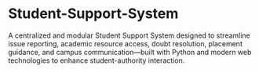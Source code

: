 # Student-Support-System
A centralized and modular Student Support System designed to streamline issue reporting, academic resource access, doubt resolution, placement guidance, and campus communication—built with Python and modern web technologies to enhance student-authority interaction.   
